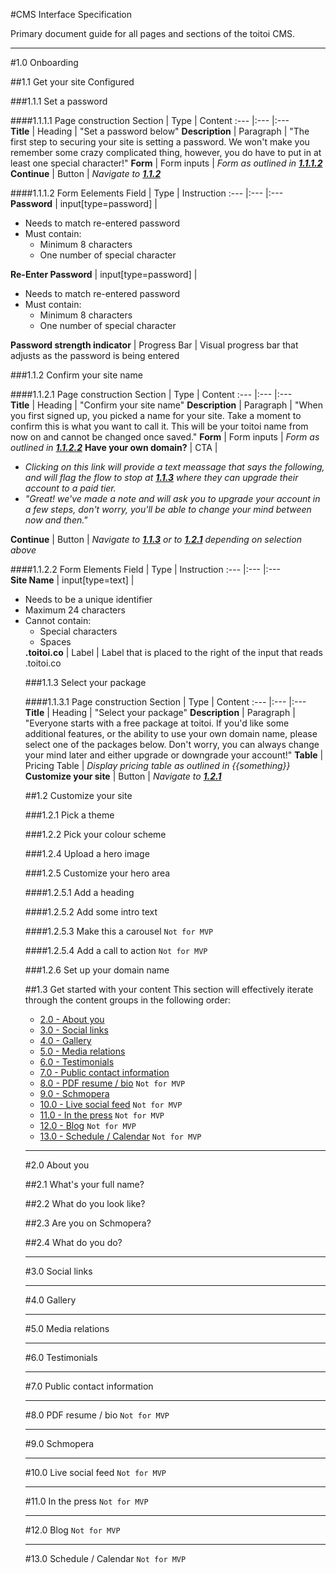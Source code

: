 #CMS Interface Specification

Primary document guide for all pages and sections of the toitoi CMS.

---

<a name="1.0"></a>
#1.0 Onboarding



<a name="1.1"></a>
##1.1 Get your site Configured


<a name="1.1.1"></a>
###1.1.1 Set a password

<a name="1.1.1.1"></a>
####1.1.1.1 Page construction
Section | Type | Content
:---  |:---  |:---  
**Title** | Heading | "Set a password below"
**Description** | Paragraph | "The first step to securing your site is setting a password. We won't make you remember some crazy complicated thing, however, you do have to put in at least one special character!"
**Form** | Form inputs | *Form as outlined in [**1.1.1.2**](#1.1.1.2)*
**Continue** | Button | *Navigate to [**1.1.2**](#1.1.2)*

<a name="1.1.1.2"></a>
####1.1.1.2 Form Eelements
Field | Type | Instruction
:---  |:---  |:---  
**Password** | input[type=password] | <ul><li>Needs to match re-entered password</li><li>Must contain: <ul><li>Minimum 8 characters</li><li>One number of special character</li></ul></li></ul>
**Re-Enter Password** | input[type=password] | <ul><li>Needs to match re-entered password</li><li>Must contain: <ul><li>Minimum 8 characters</li><li>One number of special character</li></ul></li></ul>
**Password strength indicator** | Progress Bar | Visual progress bar that adjusts as the password is being entered


<a name="1.1.2"></a>
###1.1.2 Confirm your site name

<a name="1.1.2.1"></a>
####1.1.2.1 Page construction
Section | Type | Content
:---  |:---  |:---  
**Title** | Heading | "Confirm your site name"
**Description** | Paragraph | "When you first signed up, you picked a name for your site. Take a moment to confirm this is what you want to call it. This will be your toitoi name from now on and cannot be changed once saved."
**Form** | Form inputs | *Form as outlined in [**1.1.2.2**](#1.1.2.2)*
**Have your own domain?** | CTA | *<ul><li>Clicking on this link will provide a text meassage that says the following, and will flag the flow to stop at [**1.1.3**](#1.1.3) where they can upgrade their account to a paid tier. </li><li>"Great! we've made a note and will ask you to upgrade your account in a few steps, don't worry, you'll be able to change your mind between now and then."</li></ul>*
**Continue** | Button | *Navigate to [**1.1.3**](#1.1.3) or to [**1.2.1**](#1.2.1) depending on selection above*

<a name="1.1.2.2"></a>
####1.1.2.2 Form Elements
Field | Type | Instruction
:---  |:---  |:---  
**Site Name** | input[type=text] | <ul><li>Needs to be a unique identifier</li><li>Maximum 24 characters</li><li>Cannot contain: <ul><li>Special characters</li><li>Spaces</li></ul>
**.toitoi.co** | Label | Label that is placed to the right of the input that reads .toitoi.co 


<a name="1.1.3"></a>
###1.1.3 Select your package

<a name="1.1.3.1"></a>
####1.1.3.1 Page construction
Section | Type | Content
:---  |:---  |:---  
**Title** | Heading | "Select your package"
**Description** | Paragraph | "Everyone starts with a free package at toitoi. If you'd like some additional features, or the ability to use your own domain name, please select one of the packages below. Don't worry, you can always change your mind later and either upgrade or downgrade your account!"
**Table** | Pricing Table | *Display pricing table as outlined in {{something}}*
**Customize your site** | Button | *Navigate to [**1.2.1**](#1.2.1)*



<a name="1.2"></a>
##1.2 Customize your site


<a name="1.2.1"></a>
###1.2.1 Pick a theme


<a name="1.2.2"></a>
###1.2.2 Pick your colour scheme


<a name="1.2.4"></a>
###1.2.4 Upload a hero image


<a name="1.2.5"></a>
###1.2.5 Customize your hero area

<a name="1.2.5.1"></a>
####1.2.5.1 Add a heading

<a name="1.2.5.2"></a>
####1.2.5.2 Add some intro text

<a name="1.2.5.3"></a>
####1.2.5.3 Make this a carousel
`Not for MVP`

<a name="1.2.5.4"></a>
####1.2.5.4 Add a call to action
`Not for MVP`


<a name="1.2.6"></a>
###1.2.6 Set up your domain name



<a name="1.3"></a>
##1.3 Get started with your content
This section will effectively iterate through the content groups in the following order:

* [2.0 - About you](#2.0)
* [3.0 - Social links](#3.0)
* [4.0 - Gallery](#4.0)
* [5.0 - Media relations](#5.0)
* [6.0 - Testimonials](#6.0)
* [7.0 - Public contact information](#7.0)
* [8.0 - PDF resume / bio](#8.0) `Not for MVP`
* [9.0 - Schmopera](#9.0) 
* [10.0 - Live social feed](#10.0) `Not for MVP`
* [11.0 - In the press](#11.0) `Not for MVP`
* [12.0 - Blog](#12.0) `Not for MVP`
* [13.0 - Schedule / Calendar](#13.0) `Not for MVP`


---


<a name="2.0"></a>
#2.0 About you



<a name="2.1"></a>
##2.1 What's your full name?



<a name="2.2"></a>
##2.2 What do you look like?



<a name="2.3"></a>
##2.3 Are you on Schmopera?



<a name="2.4"></a>
##2.4 What do you do?


---


<a name="3.0"></a>
#3.0 Social links


---


<a name="4.0"></a>
#4.0 Gallery


---


<a name="5.0"></a>
#5.0 Media relations


---


<a name="6.0"></a>
#6.0 Testimonials


---


<a name="7.0"></a>
#7.0 Public contact information


---


<a name="8.0"></a>
#8.0 PDF resume / bio
`Not for MVP`



---


<a name="9.0"></a>
#9.0 Schmopera


---


<a name="10.0"></a>
#10.0 Live social feed
`Not for MVP`


---


<a name="11.0"></a>
#11.0 In the press
`Not for MVP`


---


<a name="12.0"></a>
#12.0 Blog
`Not for MVP`


---


<a name="13.0"></a>
#13.0 Schedule / Calendar
`Not for MVP`





